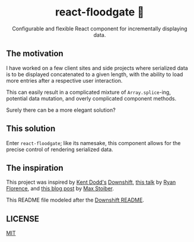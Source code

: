 <h1 align="center">react-floodgate 🌊</h1>
<p align="center">Configurable and flexible React component for incrementally displaying data.</p>

## The motivation

I have worked on a few client sites and side projects where serialized data is to be displayed concatenated to a given length, with the ability to load more entries after a respective user interaction. 

This can easily result in a complicated mixture of `Array.splice`-ing, potential data mutation, and overly complicated component methods.

Surely there can be a more elegant solution?

## This solution

Enter `react-floodgate`; like its namesake, this component allows for the precise control of rendering serialized data.

## The inspiration

This project was inspired by [Kent Dodd's](https://twitter.com/kentcdodd) [Downshift](https://github.com/paypal/downshift), [this talk](https://www.youtube.com/watch?v=hEGg-3pIHlE) by [Ryan Florence](https://twitter.com/ryanflorence), and [this blog post](http://mxstbr.blog/2017/02/react-children-deepdive/#function-as-a-child) by [Max Stoiber](https://twitter.com/mxstbr).

This README file modeled after the [Downshift README](https://github.com/paypal/downshift/blob/master/README.md).

## LICENSE

[MIT](blob/master/LICENSE)